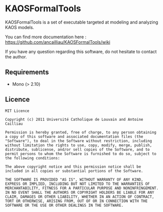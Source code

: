 # KAOSFormalTools

KAOSFormalTools is a set of executable targeted at modeling and analyzing KAOS models.

You can find more documentation here : https://github.com/ancailliau/KAOSFormalTools/wiki

If you have any question regarding this software, do not hesitate to contact the author.

## Requirements

- Mono (> 2.10)

## Licence

    MIT Licence

    Copyright (c) 2011 Université Catholique de Louvain and Antoine Cailliau

    Permission is hereby granted, free of charge, to any person obtaining a copy of this software and associated documentation files (the "Software"), to deal in the Software without restriction, including without limitation the rights to use, copy, modify, merge, publish, distribute, sublicense, and/or sell copies of the Software, and to permit persons to whom the Software is furnished to do so, subject to the following conditions:

    The above copyright notice and this permission notice shall be included in all copies or substantial portions of the Software.
 
    THE SOFTWARE IS PROVIDED "AS IS", WITHOUT WARRANTY OF ANY KIND, EXPRESS OR IMPLIED, INCLUDING BUT NOT LIMITED TO THE WARRANTIES OF MERCHANTABILITY, FITNESS FOR A PARTICULAR PURPOSE AND NONINFRINGEMENT. IN NO EVENT SHALL THE AUTHORS OR COPYRIGHT HOLDERS BE LIABLE FOR ANY CLAIM, DAMAGES OR OTHER LIABILITY, WHETHER IN AN ACTION OF CONTRACT, TORT OR OTHERWISE, ARISING FROM, OUT OF OR IN CONNECTION WITH THE SOFTWARE OR THE USE OR OTHER DEALINGS IN THE SOFTWARE.
